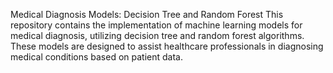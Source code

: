 Medical Diagnosis Models: Decision Tree and Random Forest
This repository contains the implementation of machine learning models for medical diagnosis, utilizing decision tree and random forest algorithms. 
These models are designed to assist healthcare professionals in diagnosing medical conditions based on patient data.

